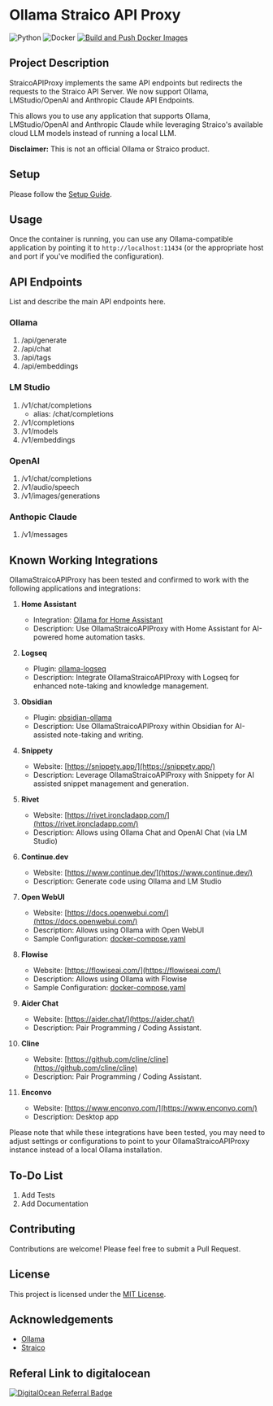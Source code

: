 # Ollama Straico API Proxy

![Python](https://img.shields.io/badge/Python-3.x-blue.svg)
![Docker](https://img.shields.io/badge/Docker-Supported-brightgreen.svg)
[![Build and Push Docker Images](https://github.com/jayrinaldime/ollama-straico-apiproxy/actions/workflows/docker-image.yml/badge.svg)](https://github.com/jayrinaldime/ollama-straico-apiproxy/actions/workflows/docker-image.yml)

## Project Description

StraicoAPIProxy implements the same API endpoints but redirects the requests to the Straico API Server. 
We now support Ollama, LMStudio/OpenAI and Anthropic Claude API Endpoints.

This allows you to use any application that supports Ollama, LMStudio/OpenAI and Anthropic Claude while leveraging Straico's available cloud LLM models instead of running a local LLM.

**Disclaimer:** This is not an official Ollama or Straico product.

## Setup 

Please follow the [Setup Guide](https://github.com/jayrinaldime/ollama-straico-apiproxy/wiki/Deployment-Ollama%E2%80%90straico%E2%80%90apiproxy#basic-deployment).

## Usage

Once the container is running, you can use any Ollama-compatible application by pointing it to `http://localhost:11434` (or the appropriate host and port if you've modified the configuration).

## API Endpoints

List and describe the main API endpoints here.

### Ollama 
   1. /api/generate
   1. /api/chat
   1. /api/tags
   1. /api/embeddings
### LM Studio
   1. /v1/chat/completions 
      * alias: /chat/completions
   1. /v1/completions
   1. /v1/models 
   1. /v1/embeddings
### OpenAI
   1. /v1/chat/completions 
   1. /v1/audio/speech
   1. /v1/images/generations
### Anthopic Claude
   1. /v1/messages
      
## Known Working Integrations

OllamaStraicoAPIProxy has been tested and confirmed to work with the following applications and integrations:

1. **Home Assistant**
   - Integration: [Ollama for Home Assistant](https://www.home-assistant.io/integrations/ollama/)
   - Description: Use OllamaStraicoAPIProxy with Home Assistant for AI-powered home automation tasks.

1. **Logseq**
   - Plugin: [ollama-logseq](https://github.com/omagdy7/ollama-logseq)
   - Description: Integrate OllamaStraicoAPIProxy with Logseq for enhanced note-taking and knowledge management.

1. **Obsidian**
   - Plugin: [obsidian-ollama](https://github.com/hinterdupfinger/obsidian-ollama)
   - Description: Use OllamaStraicoAPIProxy within Obsidian for AI-assisted note-taking and writing.

1. **Snippety**
   - Website: [https://snippety.app/](https://snippety.app/)
   - Description: Leverage OllamaStraicoAPIProxy with Snippety for AI assisted snippet management and generation.

1. **Rivet** 
   - Website: [https://rivet.ironcladapp.com/](https://rivet.ironcladapp.com/)
   - Description: Allows using Ollama Chat and OpenAI Chat (via LM Studio)

1. **Continue.dev** 
   - Website: [https://www.continue.dev/](https://www.continue.dev/)
   - Description: Generate code using Ollama and LM Studio

1. **Open WebUI** 
   - Website: [https://docs.openwebui.com/](https://docs.openwebui.com/)
   - Description: Allows using Ollama with Open WebUI 
   - Sample Configuration: [docker-compose.yaml](https://gist.github.com/jayrinaldime/2f4442ded08c283249fbd3c568234173)

1. **Flowise** 
   - Website: [https://flowiseai.com/](https://flowiseai.com/)
   - Description: Allows using Ollama with Flowise
   - Sample Configuration: [docker-compose.yaml](https://gist.github.com/jayrinaldime/f17c8eec1fe75573d06147ffb7199535)

1. **Aider Chat** 
   - Website: [https://aider.chat/](https://aider.chat/)
   - Description: Pair Programming / Coding Assistant. 

1. **Cline** 
   - Website: [https://github.com/cline/cline](https://github.com/cline/cline)
   - Description: Pair Programming / Coding Assistant. 

1. **Enconvo** 
   - Website: [https://www.enconvo.com/](https://www.enconvo.com/)
   - Description: Desktop app

Please note that while these integrations have been tested, you may need to adjust settings or configurations to point to your OllamaStraicoAPIProxy instance instead of a local Ollama installation.

## To-Do List 

1. Add Tests
2. Add Documentation 
   
## Contributing

Contributions are welcome! Please feel free to submit a Pull Request.

## License

This project is licensed under the [MIT License](LICENSE).

## Acknowledgements

- [Ollama](https://github.com/ollama/ollama)
- [Straico](https://www.straico.com/)


## Referal Link to digitalocean 

[![DigitalOcean Referral Badge](https://web-platforms.sfo2.cdn.digitaloceanspaces.com/WWW/Badge%201.svg)](https://www.digitalocean.com/?refcode=a2a1e461053d&utm_campaign=Referral_Invite&utm_medium=Referral_Program&utm_source=badge)
